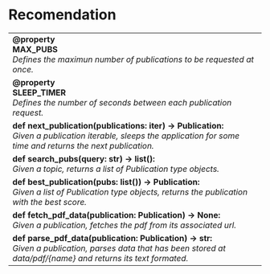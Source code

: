 # Recomendation

<table>
  <tr>
    <td>
      <div style="font-weight: bold;">@property <br> MAX_PUBS</div>
      <div style="font-style: italic;">Defines the maximun number of publications to be requested at once.</div>
    </td>
  </tr>
  <tr>
    <td>
      <div style="font-weight: bold;">@property <br> SLEEP_TIMER</div>
      <div style="font-style: italic;">Defines the number of seconds between each publication request.</div>
    </td>
  </tr>
  <tr>
    <td>
      <div style="font-weight: bold;">def next_publication(publications: iter) &rarr; Publication:</div>
      <div style="font-style: italic;">Given a publication iterable, sleeps the application for some time and returns the next publication.</div>
    </td>
  </tr>
  <tr>
    <td>
      <div style="font-weight: bold;">def search_pubs(query: str) &rarr; list():</div>
      <div style="font-style: italic;">Given a topic, returns a list of Publication type objects.</div>
    </td>
  </tr>
  <tr>
    <td>
      <div style="font-weight: bold;">def best_publication(pubs: list()) &rarr; Publication:</div>
      <div style="font-style: italic;">Given a list of Publication type objects, returns the publication with the best score.</div>
    </td>
  </tr>
  <tr>
    <td>
      <div style="font-weight: bold;">def fetch_pdf_data(publication: Publication) &rarr; None:</div>
      <div style="font-style: italic;">Given a publication, fetches the pdf from its associated url.</div>
    </td>
  </tr>
  <tr>
    <td>
      <div style="font-weight: bold;">def parse_pdf_data(publication: Publication) &rarr; str:</div>
      <div style="font-style: italic;">Given a publication, parses data that has been stored at data/pdf/{name} and returns its text formated.</div>
    </td>
  </tr>
</table>

